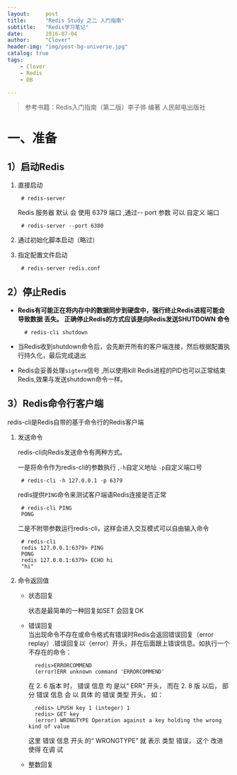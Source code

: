```yaml
---
layout:     post
title:      "Redis Study 之二 入门指南"
subtitle:   "Redis学习笔记"
date:       2016-07-04
author:     "Clover"
header-img: "img/post-bg-universe.jpg"
catalog: true
tags:
    - Clover
    - Redis
    - DB 
    
---
```


>参考书籍：Redis入门指南（第二版）李子骅 编著 人民邮电出版社

# 一、准备

## 1）启动Redis 

1. 直接启动

		# redis-server
		
	Redis 服务器 默认 会 使用 6379 端口 ,通过-- port 参数 可以 自定义 端口

		# redis-server --port 6380		
		
2. 通过初始化脚本启动（略过）		
3. 指定配置文件启动

		# redis-server redis.conf
		
## 2）停止Redis

* **Redis有可能正在将内存中的数据同步到硬盘中，强行终止Redis进程可能会导致数据 丢失。 正确停止Redis的方式应该是向Redis发送SHUTDOWN 命令**
		
		# redis-cli shutdown

* 当Redis收到shutdown命令后，会先断开所有的客户端连接，然后根据配置执行持久化，最后完成退出
* Redis会妥善处理`sigterm`信号	,所以使用kill Redis进程的PID也可以正常结束Redis,效果与发送shutdown命令一样。

## 3）Redis命令行客户端

redis-cli是Redis自带的基于命令行的Redis客户端

1. 发送命令

	redis-cli向Redis发送命令有两种方式。
	
	一是将命令作为redis-cli的参数执行 ,`-h`自定义地址 `-p`自定义端口号
	
		# redis-cli -h 127.0.0.1 -p 6379
		
	redis提供`PING`命令来测试客户端语Redis连接是否正常
		
		# redis-cli PING
		PONG	
		
	二是不附带参数运行redis-cli，这样会进入交互模式可以自由输入命令
	
		# redis-cli
		redis 127.0.0.1:6379> PING
		PONG
		redis 127.0.0.1:6379> ECHO hi
		"hi"
2. 命令返回值
	* 状态回复
	
		状态是最简单的一种回复如SET 会回复OK	
	* 错误回复	
		当出现命令不存在或命令格式有错误时Redis会返回错误回复（error replay）.错误回复以（error）开头，并在后面跟上错误信息。如执行一个不存在的命令：
		
			redis>ERRORCOMMEND
			(error)ERR unknown command 'ERRORCOMMEND'
			
		在 2. 6 版本 时， 错误 信息 均 是以“ ERR” 开头， 而在 2. 8 版 以后， 部分 错误 信息 会 以 具体 的 错误 类型 开头， 如： 
					
			redis> LPUSH key 1 (integer) 1
			redis> GET key 
			(error) WRONGTYPE Operation against a key holding the wrong kind of value 
		这里 错误 信息 开头 的“ WRONGTYPE” 就 表示 类型 错误， 这个 改进 使得 在调 试	
		
	* 整数回复	
			
			